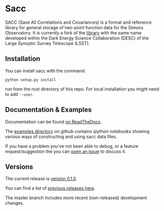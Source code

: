 Sacc
====

SACC (Save All Correlations and Covariances) is a format and reference library for general storage
of two-point function data for the Simons Observatory. It is currently a fork of the
[library](https://github.com/LSSTDESC/sacc) with the same name developed within the Dark Energy
Science Collaboration (DESC) of the Large Synoptic Survey Telescope (LSST).


Installation
------------

You can install sacc with the command:

``python setup.py install``

run from the root directory of this repo. For local installation you might need to add `--user`.


Documentation & Examples
------------------------

Documentation can be found [on ReadTheDocs](https://sacc.readthedocs.io/en/latest/).

The [examples directory](https://github.com/simonsobs/sacc/tree/master/examples) on github contains ipython notebooks showing various ways of constructing and using sacc data files.

If you have a problem you've not been able to debug, or a feature request/suggestion the you can [open an issue](https://github.com/simonsobs/sacc/issues) to discuss it.

Versions
--------

The current release is [version 0.1.0](https://github.com/simonsobs/sacc/releases/tag/0.1.0).

You can find a list of [previous releases here](https://github.com/simonsobs/sacc/releases).

The master branch includes more recent (non-released) development changes.
